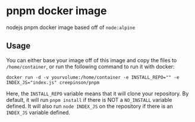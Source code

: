 # pnpm docker image

nodejs pnpm docker image based off of `node:alpine`

## Usage

You can either base your image off of this image
and copy the files to `/home/container`, or run the following command to run it with docker:

`docker run -d -v yourvolume:/home/container -e INSTALL_REPO="" -e INDEX_JS="index.js" creepinson/pnpm`

Here, the `INSTALL_REPO` variable means that it will clone your repository. By default, it will run `pnpm install` if there is NOT a `NO_INSTALL` variable defined. It will also run `node INDEX_JS` on the repository
if there is an `INDEX_JS` variable defined.
